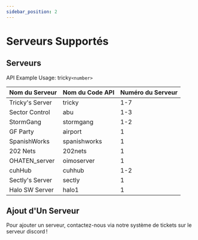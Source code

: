 ```yaml
---
sidebar_position: 2
---
```


# Serveurs Supportés

## Serveurs
API Example Usage: <span class="code-text">tricky`<number>`</span>

| Nom du Serveur  | Nom du Code API | Numéro du Serveur |
| --------------- | --------------- | ----------------- |
| Tricky's Server | tricky          | 1-7               |
| Sector Control  | abu             | 1-3               |
| StormGang       | stormgang       | 1-2               |
| GF Party        | airport         | 1                 |
| SpanishWorks    | spanishworks    | 1                 |
| 202 Nets        | 202nets         | 1                 |
| OHATEN_server   | oimoserver      | 1                 |
| cuhHub          | cuhhub          | 1-2               |
| Sectly's Server | sectly          | 1                 |
| Halo SW Server  | halo1           | 1                 |

## Ajout d'Un Serveur
Pour ajouter un serveur, contactez-nous via notre système de tickets sur le serveur discord !